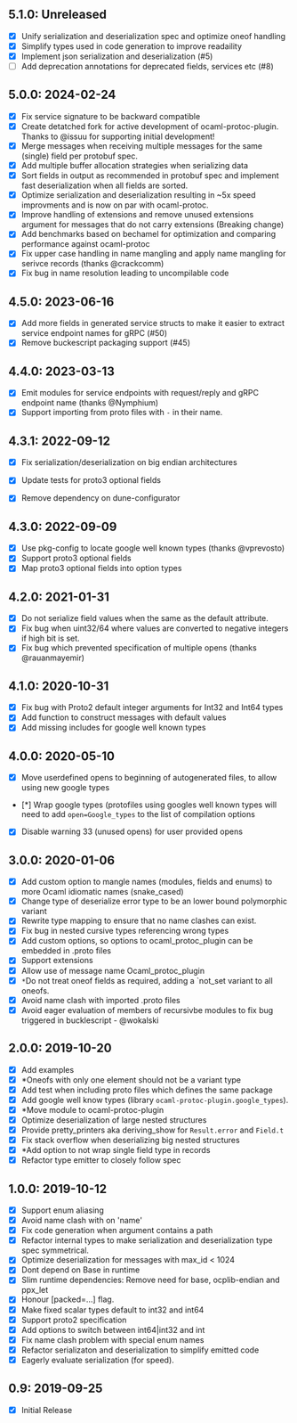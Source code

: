 ## 5.1.0: Unreleased
- [x] Unify serialization and deserialization spec and optimize oneof
      handling
- [x] Simplify types used in code generation to improve readaility
- [x] Implement json serialization and deserialization (#5)
- [ ] Add deprecation annotations for deprecated fields, services etc (#8)

## 5.0.0: 2024-02-24
- [x] Fix service signature to be backward compatible
- [x] Create detatched fork for active development of
      ocaml-protoc-plugin. Thanks to @issuu for supporting initial
      development!
- [x] Merge messages when receiving multiple messages for the same
      (single) field per protobuf spec.
- [x] Add multiple buffer allocation strategies when serializing data
- [x] Sort fields in output as recommended in protobuf spec and
      implement fast deserialization when all fields are sorted.
- [x] Optimize serialization and deserialization resulting in ~5x
      speed improvments and is now on par with ocaml-protoc.
- [x] Improve handling of extensions and remove unused extensions
      argument for messages that do not carry extensions (Breaking change)
- [x] Add benchmarks based on bechamel for optimization and comparing
      performance against ocaml-protoc
- [x] Fix upper case handling in name mangling and apply name mangling
      for serivce records (thanks @crackcomm)
- [x] Fix bug in name resolution leading to uncompilable code

## 4.5.0: 2023-06-16
- [x] Add more fields in generated service structs to make it easier
      to extract service endpoint names for gRPC (#50)
- [x] Remove buckescript packaging support (#45)

## 4.4.0: 2023-03-13
- [x] Emit modules for service endpoints with request/reply and gRPC
      endpoint name (thanks @Nymphium)
- [x] Support importing from proto files with `-` in their name.

## 4.3.1: 2022-09-12
- [x] Fix serialization/deserialization on big endian architectures
- [x] Update tests for proto3 optional fields
- [x] Remove dependency on dune-configurator


## 4.3.0: 2022-09-09
- [x] Use pkg-config to locate google well known types (thanks @vprevosto)
- [x] Support proto3 optional fields
- [x] Map proto3 optional fields into option types

## 4.2.0: 2021-01-31
- [x] Do not serialize field values when the same as the default
      attribute.
- [x] Fix bug when uint32/64 where values are converted to negative
      integers if high bit is set.
- [x] Fix bug which prevented specification of multiple opens (thanks @rauanmayemir)

## 4.1.0: 2020-10-31
- [x] Fix bug with Proto2 default integer arguments for Int32 and
      Int64 types
- [x] Add function to construct messages with default values
- [x] Add missing includes for google well known types

## 4.0.0: 2020-05-10
- [x] Move userdefined opens to beginning of autogenerated files, to
      allow using new google types
- [*] Wrap google types (protofiles using googles well known types
      will need to add `open=Google_types` to the list of compilation options
- [x] Disable warning 33 (unused opens) for user provided opens

## 3.0.0: 2020-01-06
- [x] Add custom option to mangle names (modules, fields and enums) to
      more Ocaml idiomatic names (snake_cased)
- [x] Change type of deserialize error type to be an lower bound polymorphic variant
- [x] Rewrite type mapping to ensure that no name clashes can exist.
- [x] Fix bug in nested cursive types referencing wrong types
- [x] Add custom options, so options to ocaml\_protoc\_plugin can be
      embedded in .proto files
- [x] Support extensions
- [x] Allow use of message name Ocaml\_protoc\_plugin
- [x] `*`Do not treat oneof fields as required, adding a `not_set variant
      to all oneofs.
- [x] Avoid name clash with imported .proto files
- [x] Avoid eager evaluation of members of recursivbe modules to fix
      bug triggered in bucklescript - @wokalski

## 2.0.0: 2019-10-20
- [x] Add examples
- [x] *Oneofs with only one element should not be a variant type
- [x] Add test when including proto files which defines the same package
- [x] Add google well know types (library `ocaml-protoc-plugin.google_types`).
- [x] *Move module to ocaml-protoc-plugin
- [x] Optimize deserialization of large nested structures
- [x] Provide pretty_printers aka deriving_show for `Result.error` and `Field.t`
- [x] Fix stack overflow when deserializing big nested structures
- [x] *Add option to not wrap single field type in records
- [x] Refactor type emitter to closely follow spec

## 1.0.0: 2019-10-12
- [x] Support enum aliasing
- [x] Avoid name clash with on 'name'
- [x] Fix code generation when argument contains a path
- [x] Refactor internal types to make serialization and
      deserialization type spec symmetrical.
- [x] Optimize deserialization for messages with max_id < 1024
- [x] Dont depend on Base in runtime
- [x] Slim runtime dependencies: Remove need for base, ocplib-endian
      and ppx_let
- [x] Honour [packed=...] flag.
- [x] Make fixed scalar types default to int32 and int64
- [x] Support proto2 specification
- [x] Add options to switch between int64|int32 and int
- [x] Fix name clash problem with special enum names
- [x] Refactor serializaton and deserialization to simplify emitted code
- [x] Eagerly evaluate serialization (for speed).

## 0.9: 2019-09-25
- [x] Initial Release
